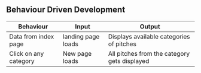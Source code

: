 ## Behaviour Driven Development
|  Behaviour |  Input  |  Output |
|------------|---------|---------|
|Data from index page | landing page loads  | Displays available categories of pitches |
|Click on any category | New page loads | All pitches from the category gets displayed  |
